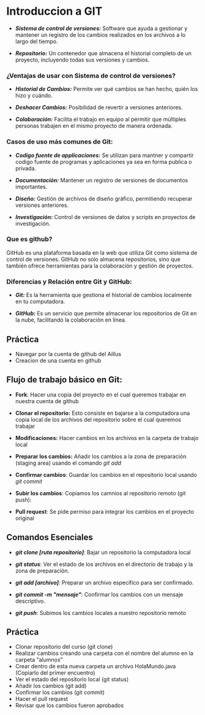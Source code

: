 # Introduccion a GIT

- ***Sistema de control de versiones:*** Software que ayuda a gestionar y mantener un registro de los cambios realizados en los archivos a lo largo del tiempo.

- ***Repositorio:*** Un contenedor que almacena el historial completo de un proyecto, incluyendo todas sus versiones y cambios.


### ¿Ventajas de usar con Sistema de control de versiones?

- ***Historial de Cambios:*** Permite ver qué cambios se han hecho, quién los hizo y cuándo.

- ***Deshacer Cambios:*** Posibilidad de revertir a versiones anteriores.

- ***Colaboración:*** Facilita el trabajo en equipo al permitir que múltiples personas trabajen en el mismo proyecto de manera ordenada.

### Casos de uso más comunes de Git:

- ***Codigo fuente de applicaciones:*** Se utilizan para mantner y compartir codigo fuente de programas y aplicaciones ya sea en forma publica o privada.

- ***Documentación:*** Mantener un registro de versiones de documentos importantes.

- ***Diseño:*** Gestión de archivos de diseño gráfico, permitiendo recuperar versiones anteriores.

- ***Investigación:*** Control de versiones de datos y scripts en proyectos de investigación.

### Que es github?

GitHub es una plataforma basada en la web que utiliza Git como sistema de control de versiones.
GitHub no solo almacena repositorios, sino que también ofrece herramientas para la colaboración y gestión de proyectos.

### Diferencias y Relación entre Git y GitHub:

- ***Git:*** Es la herramienta que gestiona el historial de cambios localmente en tu computadora.

- ***GitHub:*** Es un servicio que permite almacenar los repositorios de Git en la nube, facilitando la colaboración en línea.

## Práctica

- Navegar por la cuenta de github del Aillus
- Creacion de una cuenta en github

## Flujo de trabajo básico en Git:

- **Fork**: Hacer una copia del proyecto en el cual queremos trabajar en nuestra cuenta de github

- **Clonar el repositorio:** Esto consiste en bajarse a la computadora una copia local de los archivos del repositorio sobre el cual queremos trabajar

- **Modificaciones:** Hacer cambios en los archivos en la carpeta de trabajo local

- **Preparar los cambios:** Añadir los cambios a la zona de preparación (staging area) usando el comando *git add*

- **Confirmar cambios**: Guardar los cambios en el repositorio local usando *git commit*

- **Subir los cambios**: Copiamos los camnios al repositorio remoto (git push):

- **Pull request**: Se pide permiso para integrar los cambios en el proyecto original

## Comandos Esenciales ##

- ***git clone [ruta repositorio]***: Bajar un repositorio la computadora local

- ***git status***: Ver el estado de los archivos en el directorio de trabajo y la zona de preparación.

- ***git add [archivo]***: Preparar un archivo específico para ser confirmado.

- ***git commit -m "mensaje"***: Confirmar los cambios con un mensaje descriptivo.

- ***git push***: Subimos los cambios locales a nuestro repositorio remoto

## Práctica

- Clonar repositorio del curso (git clone)
- Realizar cambios creando una carpeta con el nombre del alumno en la carpeta "alumnos" 
- Crear dentro de esta nueva carpeta un archivo HolaMundo.java (Copiarlo del primer encuentro)
- Ver el estado del repositorio local (git status)
- Añadir los cambios (git add)
- Confirmar los cambios (git commit)
- Hacer el pull request
- Revisar que los cambios fueron aprobados